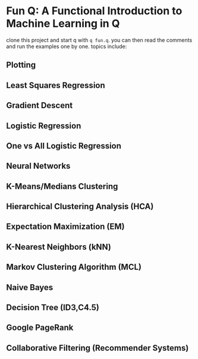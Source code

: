 # Fun Q: A Functional Introduction to Machine Learning in Q

clone this project and start q with `q fun.q`. you can then read the comments and run the examples one by one. topics include:

## Plotting
## Least Squares Regression
## Gradient Descent
## Logistic Regression
## One vs All Logistic Regression
## Neural Networks
## K-Means/Medians Clustering
## Hierarchical Clustering Analysis (HCA)
## Expectation Maximization (EM)
## K-Nearest Neighbors (kNN)
## Markov Clustering Algorithm (MCL)
## Naive Bayes
## Decision Tree (ID3,C4.5)
## Google PageRank
## Collaborative Filtering (Recommender Systems)
